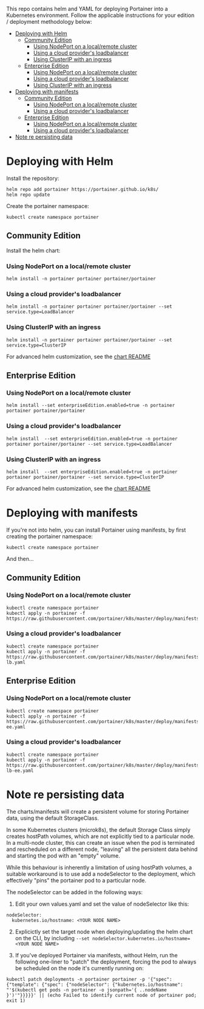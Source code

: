 
This repo contains helm and YAML for deploying Portainer into a Kubernetes environment. Follow the applicable instructions for your edition / deployment methodology below:

- [Deploying with Helm](#deploying-with-helm)
  - [Community Edition](#community-edition)
    - [Using NodePort on a local/remote cluster](#using-nodeport-on-a-localremote-cluster)
    - [Using a cloud provider's loadbalancer](#using-a-cloud-providers-loadbalancer)
    - [Using ClusterIP with an ingress](#using-clusterip-with-an-ingress)
  - [Enterprise Edition](#enterprise-edition)
    - [Using NodePort on a local/remote cluster](#using-nodeport-on-a-localremote-cluster-1)
    - [Using a cloud provider's loadbalancer](#using-a-cloud-providers-loadbalancer-1)
    - [Using ClusterIP with an ingress](#using-clusterip-with-an-ingress-1)
- [Deploying with manifests](#deploying-with-manifests)
  - [Community Edition](#community-edition-1)
    - [Using NodePort on a local/remote cluster](#using-nodeport-on-a-localremote-cluster-2)
    - [Using a cloud provider's loadbalancer](#using-a-cloud-providers-loadbalancer-2)
  - [Enterprise Edition](#enterprise-edition-1)
    - [Using NodePort on a local/remote cluster](#using-nodeport-on-a-localremote-cluster-3)
    - [Using a cloud provider's loadbalancer](#using-a-cloud-providers-loadbalancer-3)
- [Note re persisting data](#note-re-persisting-data)




# Deploying with Helm

Install the repository:

```
helm repo add portainer https://portainer.github.io/k8s/
helm repo update
```

Create the portainer namespace:

```
kubectl create namespace portainer
```

## Community Edition

Install the helm chart:

### Using NodePort on a local/remote cluster

```
helm install -n portainer portainer portainer/portainer
```

###  Using a cloud provider's loadbalancer

```
helm install -n portainer portainer portainer/portainer --set service.type=LoadBalancer
```


### Using ClusterIP with an ingress

```
helm install -n portainer portainer portainer/portainer --set service.type=ClusterIP
```

For advanced helm customization, see the [chart README](/charts/portainer/README.md)

## Enterprise Edition

### Using NodePort on a local/remote cluster

```
helm install --set enterpriseEdition.enabled=true -n portainer portainer portainer/portainer
```

###  Using a cloud provider's loadbalancer

```
helm install  --set enterpriseEdition.enabled=true -n portainer portainer portainer/portainer --set service.type=LoadBalancer
```


### Using ClusterIP with an ingress

```
helm install  --set enterpriseEdition.enabled=true -n portainer portainer portainer/portainer --set service.type=ClusterIP
```

For advanced helm customization, see the [chart README](/charts/portainer/README.md)

# Deploying with manifests

If you're not into helm, you can install Portainer using manifests, by first creating the portainer namespace:

```
kubectl create namespace portainer
```

And then...

## Community Edition

### Using NodePort on a local/remote cluster

```
kubectl create namespace portainer
kubectl apply -n portainer -f https://raw.githubusercontent.com/portainer/k8s/master/deploy/manifests/portainer/portainer.yaml
```

###  Using a cloud provider's loadbalancer

```
kubectl create namespace portainer
kubectl apply -n portainer -f https://raw.githubusercontent.com/portainer/k8s/master/deploy/manifests/portainer/portainer-lb.yaml
```

## Enterprise Edition

### Using NodePort on a local/remote cluster

```
kubectl create namespace portainer
kubectl apply -n portainer -f https://raw.githubusercontent.com/portainer/k8s/master/deploy/manifests/portainer/portainer-ee.yaml
```

###  Using a cloud provider's loadbalancer

```
kubectl create namespace portainer
kubectl apply -n portainer -f https://raw.githubusercontent.com/portainer/k8s/master/deploy/manifests/portainer/portainer-lb-ee.yaml
```

# Note re persisting data

The charts/manifests will create a persistent volume for storing Portainer data, using the default StorageClass.

In some Kubernetes clusters (microk8s), the default Storage Class simply creates hostPath volumes, which are not explicitly tied to a particular node. In a multi-node cluster, this can create an issue when the pod is terminated and rescheduled on a different node, "leaving" all the persistent data behind and starting the pod with an "empty" volume.

While this behaviour is inherently a limitation of using hostPath volumes, a suitable workaround is to use add a nodeSelector to the deployment, which effectively "pins" the portainer pod to a particular node.

The nodeSelector can be added in the following ways:

1. Edit your own values.yaml and set the value of nodeSelector like this:

```
nodeSelector:
  kubernetes.io/hostname: <YOUR NODE NAME>
```

2. Explicictly set the target node when deploying/updating the helm chart on the CLI, by including `--set nodeSelector.kubernetes.io/hostname=<YOUR NODE NAME>`
   
3. If you've deployed Portainer via manifests, without Helm, run the following one-liner to "patch" the deployment, forcing the pod to always be scheduled on the node it's currently running on:

```
kubectl patch deployments -n portainer portainer -p '{"spec": {"template": {"spec": {"nodeSelector": {"kubernetes.io/hostname": "'$(kubectl get pods -n portainer -o jsonpath='{ ..nodeName }')'"}}}}}' || (echo Failed to identify current node of portainer pod; exit 1)
```